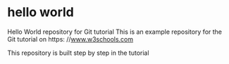 # hello world
Hello World repository for Git tutorial 
This is an example repository for the Git tutorial on https: //www.w3schools.com

This repository is built step by step in the tutorial